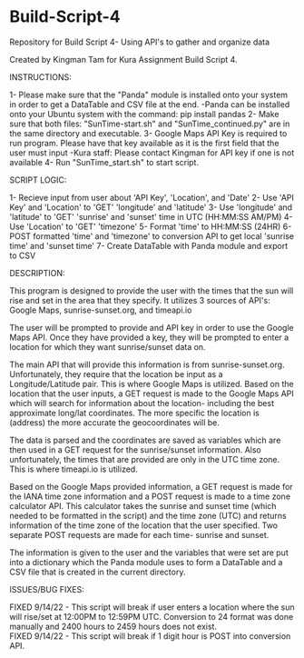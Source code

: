 # Build-Script-4
Repository for Build Script 4- Using API's to gather and organize data

Created by Kingman Tam for Kura Assignment Build Script 4.

INSTRUCTIONS: 

1- Please make sure that the "Panda" module is installed onto your system in order to get a DataTable and CSV file at the end.
    -Panda can be installed onto your Ubuntu system with the command: pip install pandas
2- Make sure that both files: "SunTime-start.sh" and "SunTime_continued.py" are in the same directory and executable.
3- Google Maps API Key is required to run program.  Please have that key available as it is the first field that the user must input
    -Kura staff: Please contact Kingman for API key if one is not available
4- Run "SunTime_start.sh" to start script.


SCRIPT LOGIC:

1- Recieve input from user about 'API Key', 'Location', and 'Date'
2- Use 'API Key' and 'Location' to 'GET' 'longitude' and 'latitude'
3- Use 'longitude' and 'latitude' to 'GET' 'sunrise' and 'sunset' time in UTC (HH:MM:SS AM/PM)
4- Use 'Location' to 'GET' 'timezone'
5- Format 'time' to HH:MM:SS (24HR)
6- POST formatted 'time' and 'timezone' to conversion API to get local 'sunrise time' and 'sunset time' 
7- Create DataTable with Panda module and export to CSV


DESCRIPTION:

This program is designed to provide the user with the times that the sun will rise and set in the area that they specify.
It utilizes 3 sources of API's: Google Maps, sunrise-sunset.org, and timeapi.io

The user will be prompted to provide and API key in order to use the Google Maps API.  Once they have provided a key, they will be prompted to enter a location for which they want sunrise/sunset data on.

The main API that will provide this information is from sunrise-sunset.org.  Unfortunately, they require that the location be input as a Longitude/Latitude pair.  This is where Google Maps is utilized.  Based on the location that the user inputs, a GET request is made to the Google Maps API which will search for information about the location- including the best approximate long/lat coordinates.  The more specific the location is (address) the more accurate the geocoordinates will be.

The data is parsed and the coordinates are saved as variables which are then used in a GET request for the sunrise/sunset information.  Also unfortunately, the times that are provided are only in the UTC time zone.  This is where timeapi.io is utilized.

Based on the Google Maps provided information, a GET request is made for the IANA time zone information and a POST request is made to a time zone calculator API. This calculator takes the sunrise and sunset time (which needed to be formatted in the script) and the time zone (UTC) and returns information of the time zone of the location that the user specified.  Two separate POST requests are made for each time- sunrise and sunset.

The information is given to the user and the variables that were set are put into a dictionary which the Panda module uses to form a DataTable and a CSV file that is created in the current directory.  


ISSUES/BUG FIXES: 

FIXED 9/14/22 - This script will break if user enters a location where the sun will rise/set at 12:00PM to 12:59PM UTC. 
                Conversion to 24 format was done manually and 2400 hours to 2459 hours does not exist.  
FIXED 9/14/22 - This script will break if 1 digit hour is POST into conversion API.